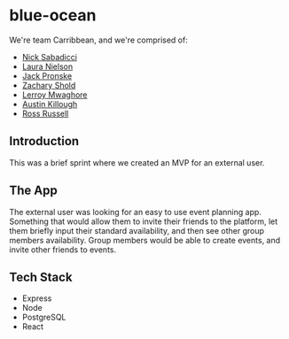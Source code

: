 # blue-ocean
We're team Carribbean, and we're comprised of:
* [Nick Sabadicci](https://github.com/Symbuh)
* [Laura Nielson](https://github.com/VioletGlen)
* [Jack Pronske](https://github.com/jackpronske/)
* [Zachary Shold](https://github.com/Prollux/)
* [Lerroy Mwaghore](https://github.com/lmwaghore)
* [Austin Killough](https://github.com/austinbkillo)
* [Ross Russell](https://github.com/wolfshirts)

## Introduction
This was a brief sprint where we created an MVP for an external user.

## The App
The external user was looking for an easy to use event planning app. Something that would allow them to invite their friends to the platform, let them briefly input their standard availability, and then see other group members availability. Group members would be able to create events, and invite other friends to events.

## Tech Stack
* Express
* Node
* PostgreSQL
* React

